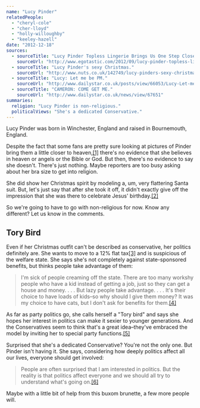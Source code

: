 ```yaml
---
name: "Lucy Pinder"
relatedPeople:
  - "cheryl-cole"
  - "cher-lloyd"
  - "holly-willoughby"
  - "keeley-hazell"
date: "2012-12-18"
sources:
  - sourceTitle: "Lucy Pinder Topless Lingerie Brings Us One Step Closer to Heaven."
    sourceUrl: "http://www.egotastic.com/2012/09/lucy-pinder-topless-lingerie-brings-us-one-step-closer-to-heaven/"
  - sourceTitle: "Lucy Pinder's sexy Christmas."
    sourceUrl: "http://www.nuts.co.uk/142749/lucy-pinders-sexy-christmas#2"
  - sourceTitle: "Lucy: Let me be PM."
    sourceUrl: "http://www.dailystar.co.uk/posts/view/66053/Lucy-Let-me-be-PM/"
  - sourceTitle: "CAMERON: COME GET ME."
    sourceUrl: "http://www.dailystar.co.uk/news/view/67651"
summaries:
  religion: "Lucy Pinder is non-religious."
  politicalViews: "She's a dedicated Conservative."
---
```


Lucy Pinder was born in Winchester, England and raised in Bournemouth, England.

Despite the fact that some fans are pretty sure looking at pictures of Pinder bring them a little closer to heaven,<a class="source-citation" href="#http%3A%2F%2Fwww.egotastic.com%2F2012%2F09%2Flucy-pinder-topless-lingerie-brings-us-one-step-closer-to-heaven%2F" title="Lucy Pinder Topless Lingerie Brings Us One Step Closer to Heaven.">[1]</a> there's no evidence that she believes in heaven or angels or the Bible or God. But then, there's no evidence to say she doesn't. There's just nothing. Maybe reporters are too busy asking about her bra size to get into religion.

She did show her Christmas spirit by modeling a, um, very flattering Santa suit. But, let's just say that after she took it off, it didn't exactly give off the impression that she was there to celebrate Jesus' birthday.<a class="source-citation" href="#http%3A%2F%2Fwww.nuts.co.uk%2F142749%2Flucy-pinders-sexy-christmas%232" title="Lucy Pinder&apos;s sexy Christmas.">[2]</a>

So we're going to have to go with non-religious for now. Know any different? Let us know in the comments.


## Tory Bird

Even if her Christmas outfit can't be described as conservative, her politics definitely are. She wants to move to a 12% flat tax<a class="source-citation" href="#http%3A%2F%2Fwww.dailystar.co.uk%2Fposts%2Fview%2F66053%2FLucy-Let-me-be-PM%2F" title="Lucy: Let me be PM.">[3]</a> and is suspicious of the welfare state. She says she's not completely against state-sponsored benefits, but thinks people take advantage of them:

>I'm sick of people creaming off the state. There are too many workshy people who have a kid instead of getting a job, just so they can get a house and money. . . . But lazy people take advantage. . . . It's their choice to have loads of kids–so why should I give them money? It was my choice to have cats, but I don't ask for benefits for them.<a class="source-citation" href="#http%3A%2F%2Fwww.dailystar.co.uk%2Fposts%2Fview%2F66053%2FLucy-Let-me-be-PM%2F" title="Lucy: Let me be PM.">[4]</a>

As far as party politics go, she calls herself a "Tory bird" and says she hopes her interest in politics can make it sexier to younger generations. And the Conservatives seem to think that's a great idea–they've embraced the model by inviting her to special party functions.<a class="source-citation" href="#http%3A%2F%2Fwww.dailystar.co.uk%2Fnews%2Fview%2F67651" title="CAMERON: COME GET ME.">[5]</a>

Surprised that she's a dedicated Conservative? You're not the only one. But Pinder isn't having it. She says, considering how deeply politics affect all our lives, everyone should get involved:

>People are often surprised that I am interested in politics. But the reality is that politics affect everyone and we should all try to understand what's going on.<a class="source-citation" href="#http%3A%2F%2Fwww.dailystar.co.uk%2Fnews%2Fview%2F67651" title="CAMERON: COME GET ME.">[6]</a>

Maybe with a little bit of help from this buxom brunette, a few more people will.